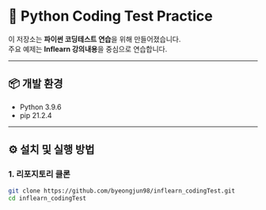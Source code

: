 # 🐍 Python Coding Test Practice

이 저장소는 **파이썬 코딩테스트 연습**을 위해 만들어졌습니다.  
주요 예제는 **Inflearn 강의내용**을 중심으로 연습합니다.

---

## 📦 개발 환경

- Python 3.9.6  
- pip 21.2.4  

---

## ⚙️ 설치 및 실행 방법

### 1. 리포지토리 클론
```bash
git clone https://github.com/byeongjun98/inflearn_codingTest.git
cd inflearn_codingTest
```
